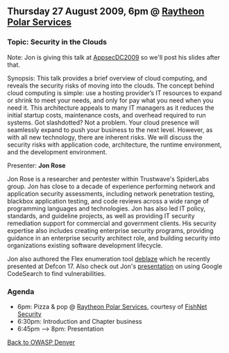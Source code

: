 ## Thursday 27 August 2009, 6pm @ [Raytheon Polar Services](http://maps.google.com/maps?f=q&hl=en&q=7400%20S%20Tucson%20Way%2C%20Englewood%2C%20CO)

### Topic: Security in the Clouds

Note: Jon is giving this talk at
[AppsecDC2009](http://www.owasp.org/index.php/Cloudy_with_a_chance_of_0-day)
so we'll post his slides after that.

Synopsis: This talk provides a brief overview of cloud computing, and
reveals the security risks of moving into the clouds. The concept behind
cloud computing is simple: use a hosting provider’s IT resources to
expand or shrink to meet your needs, and only for pay what you need when
you need it. This architecture appeals to many IT managers as it reduces
the initial startup costs, maintenance costs, and overhead required to
run systems. Got slashdotted? Not a problem. Your cloud presence will
seamlessly expand to push your business to the next level. However, as
with all new technology, there are inherent risks. We will discuss the
security risks with application code, architecture, the runtime
environment, and the development environment.

Presenter: **Jon Rose**

Jon Rose is a researcher and pentester within Trustwave's SpiderLabs
group. Jon has close to a decade of experience performing network and
application security assessments, including network penetration testing,
blackbox application testing, and code reviews across a wide range of
programming languages and technologies. Jon has also led IT policy,
standards, and guideline projects, as well as providing IT security
remediation support for commercial and government clients. His security
expertise also includes creating enterprise security programs, providing
guidance in an enterprise security architect role, and building security
into organizations existing software development lifecycle.

Jon also authored the Flex enumeration tool
[deblaze](http://deblaze-tool.appspot.com/) which he recently presented
at Defcon 17. Also check out Jon's
[presentation](http://codesearch0day.appspot.com/) on using Google
CodeSearch to find vulnerabilities.

### Agenda

  - 6pm: Pizza & pop @ [Raytheon Polar
    Services](http://maps.google.com/maps?f=q&hl=en&q=7400%20S%20Tucson%20Way%2C%20Englewood%2C%20CO),
    courtesy of [FishNet Security](http://www.fishnetsecurity.com/)
  - 6:30pm: Introduction and Chapter business
  - 6:45pm --\> 8pm: Presentation

[Back to OWASP Denver](https://www.owasp.org/index.php/Denver)